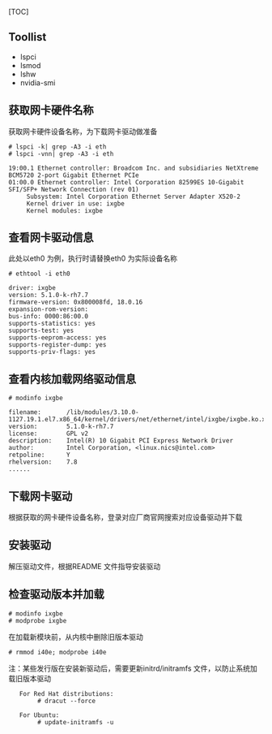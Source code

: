 
[TOC]

## Toollist

- lspci
- lsmod
- lshw
- nvidia-smi

## 获取网卡硬件名称

获取网卡硬件设备名称，为下载网卡驱动做准备

```shell
# lspci -k| grep -A3 -i eth
# lspci -vnn| grep -A3 -i eth
 ``` 

```shell 
19:00.1 Ethernet controller: Broadcom Inc. and subsidiaries NetXtreme BCM5720 2-port Gigabit Ethernet PCIe
01:00.0 Ethernet controller: Intel Corporation 82599ES 10-Gigabit SFI/SFP+ Network Connection (rev 01)
     Subsystem: Intel Corporation Ethernet Server Adapter X520-2
     Kernel driver in use: ixgbe
     Kernel modules: ixgbe  
```

## 查看网卡驱动信息

此处以eth0 为例，执行时请替换eth0 为实际设备名称
```shell
# ethtool -i eth0
```

```shell
driver: ixgbe
version: 5.1.0-k-rh7.7
firmware-version: 0x800008fd, 18.0.16
expansion-rom-version: 
bus-info: 0000:86:00.0
supports-statistics: yes
supports-test: yes
supports-eeprom-access: yes
supports-register-dump: yes
supports-priv-flags: yes
```

## 查看内核加载网络驱动信息

```shell
# modinfo ixgbe
```

```shell
filename:       /lib/modules/3.10.0-1127.19.1.el7.x86_64/kernel/drivers/net/ethernet/intel/ixgbe/ixgbe.ko.xz
version:        5.1.0-k-rh7.7
license:        GPL v2
description:    Intel(R) 10 Gigabit PCI Express Network Driver
author:         Intel Corporation, <linux.nics@intel.com>
retpoline:      Y
rhelversion:    7.8
......
```

## 下载网卡驱动

根据获取的网卡硬件设备名称，登录对应厂商官网搜索对应设备驱动并下载

## 安装驱动

解压驱动文件，根据README 文件指导安装驱动

## 检查驱动版本并加载

```shell
# modinfo ixgbe 
# modprobe ixgbe
```

在加载新模块前，从内核中删除旧版本驱动

```shell
# rmmod i40e; modprobe i40e
```

注：某些发行版在安装新驱动后，需要更新initrd/initramfs 文件，以防止系统加载旧版本驱动

```shell
   For Red Hat distributions:
        # dracut --force

   For Ubuntu:
        # update-initramfs -u
```